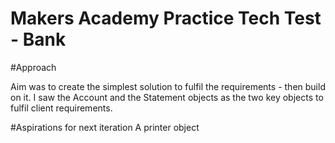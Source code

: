 # Makers Academy Practice Tech Test - Bank

#Approach

Aim was to create the simplest solution to fulfil the requirements - then build on it.
I saw the Account and the Statement objects as the two key objects to fulfil client requirements.

#Aspirations for next iteration
A printer object
